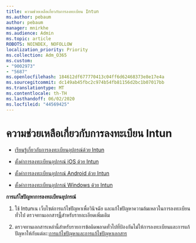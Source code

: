 ```yaml
---
title: ความช่วยเหลือเกี่ยวกับการลงทะเบียน Intun
ms.author: pebaum
author: pebaum
manager: mnirkhe
ms.audience: Admin
ms.topic: article
ROBOTS: NOINDEX, NOFOLLOW
localization_priority: Priority
ms.collection: Adm_O365
ms.custom:
- "9002973"
- "5687"
ms.openlocfilehash: 184612df677770413c04ff6d62468373e8e17e4a
ms.sourcegitcommit: dc149ab45fbc2c974b54fb81156d2bc1b07017bb
ms.translationtype: MT
ms.contentlocale: th-TH
ms.lasthandoff: 06/02/2020
ms.locfileid: "44569425"
---
```

# <a name="help-with-intune-enrollment"></a>ความช่วยเหลือเกี่ยวกับการลงทะเบียน Intun


- [เรียนรู้เกี่ยวกับการลงทะเบียนอุปกรณ์ด้วย Intun](https://docs.microsoft.com/intune/device-enrollment)

- [ตั้งค่าการลงทะเบียนอุปกรณ์ iOS ด้วย Intun](https://docs.microsoft.com/intune/ios-enroll)

- [ตั้งค่าการลงทะเบียนอุปกรณ์ Android ด้วย Intun](https://docs.microsoft.com/intune/android-enroll)

- [ตั้งค่าการลงทะเบียนอุปกรณ์ Windows ด้วย Intun](https://docs.microsoft.com/intune/windows-enroll)

**การแก้ไขปัญหาการลงทะเบียนอุปกรณ์**

1. ใช้ Intunเน เว็บไซต์การแก้ไขปัญหาเพื่อวินิจฉัย และแก้ไขปัญหาความล้มเหลวในการลงทะเบียนทั่วไป ตรวจทานเอกสาร[นี้](https://docs.microsoft.com/intune/help-desk-operators)สําหรับรายละเอียดเพิ่มเติม

2. ตรวจทานเอกสารเหล่านี้สําหรับรายการข้อผิดพลาดทั่วไปที่ป้องกันไม่ให้การลงทะเบียนและการแก้ปัญหาให้กับแต่ละ:[การแก้ไขปัญหาและการแก้ไขปัญหา](https://support.microsoft.com/help/4469913/troubleshooting-windows-device-enrollment-problems-in-microsoft-intune)[เอกสาร](https://docs.microsoft.com/intune/troubleshoot-device-enrollment-in-intune)